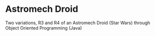 # Astromech Droid
 Two variations, R3 and R4 of an Astromech Droid (Star Wars) through Object Oriented Programming (Java)
